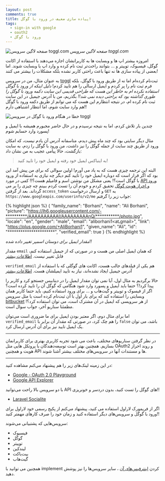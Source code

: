 ```yaml
---
layout: post
comments: true
title: پیاده سازی ضعیف در ورود با گوگل!
tags: 
  - sign-in with google
  - oauth2
  - ورود با گوگل
---
```


![صفحه لاگین سرویس toggl.com]({{site.baseur}}/assets/images/2016-01-21_toggl_login.jpg)
*صفحه لاگین سرویس toggl.com*

امروزه بیشتر اپ ها و وبسایت ها به کاربرانشان اجازه می‌دهند با استفاده از اکانت گوگل، فیسبوک، توییتر و ... بتوانند راحت‌تر ثبت نام کرده و وارد اپ یا وبسایت شوند. اما بعضی از پیاده سازی ها نه تنها باعث راحتی کاربر نشده بلکه مشکلات را بیشتر می کنند!

<!-- more -->

به عنوان مثال، من در سرویس [toggl](https://toggl.com) ثبت‌نام کرده‌ام اما نه از طریق ورود با گوگل، بلکه فرم ثبت نام را پر کردم و ایمیل ارسالی را هم تایید کردم! *دلیل اینکه از ورود با گوگل استفاده نکرده ام به خاطر این هست که طراحی قدیمی این سایت دکمه ورود با گوگل را طوری گذاشته بود که براحتی دیده نمی شد!!* بگذریم، من با آدرس جیمیل در این سایت ثبت نام کرده ام، در نتیجه انتظارم این هست که می توانم از طریق دکمه ورود با گوگل هم وارد سایت شوم، اما انتظار اشتباهی دارم!!

![خطا در هنگام ورود با گوگل در سرویس toggl]({{site.baseurl}}/assets/images/2016-01-21_toggl_sign_in_with_google_failed.jpg)

چندین بار تلاش کردم، اما به نتیجه نرسیدم و در حال حاضر مجبورم همیشه با ایمیل و پسورد وارد حسابم شوم!


مثال دیگر سایتی بود که چند ماه پیش دیدم، متاسفانه آدرس آن یادم نیست، که امکان ورود از طریق چند سایت از جمله گوگل را نیز داشت، من ورود با گوگل را زدم، به سایت بازگشت، حالا پیامی عجیب به من نشان داد:

> به اینباکس ایمیل خود رفته و ایمیل خود را تایید کنید!

البته این ترجمه چیزی هست که به یاد می آورم! اولین سوالی که برای من پیش آمد این بود که اگر قرار است که دوباره ایمیل خود را تایید کنم دیگر چه نیازی به استفاده از ورود با گوگل است؟! یعنی مشکل من نوشتن اسم و فامیلم هست؟!!
کمی در مورد [API ورود و احراز هویت گوگل](https://developers.google.com/identity/protocols/OAuth2) تحقیق کردم و خودم آن را تست کردم ببینم چه چیزی را بر می گرداند. بعد از گرفتن `access_token` و ارسال درخواست `GET` به `https://www.googleapis.com/userinfo/v2/me` جواب زیر را گرفتم:

{% highlight json %}
{
  "family_name": "Borhani",
  "name": "Ali Borhani",
  "picture": "https://lh6.googleusercontent.com/-**********/AAAAAAAAAAI/AAAAAAAAAnQ/***********/photo.jpg",
  "locale": "en",
  "gender": "male",
  "email": "aliborhani1<atـgmail>",
  "link": "https://plus.google.com/+AliBorhani1",
  "given_name": "Ali",
  "id": "**********************",
  "verified_email": true
}
{% endhighlight %}


*مقدار ایمیل برای دوستان اسمپر تغییر داده شده!!*

مقدار `email` که همان ایمیل اصلی من هست و در صورتی که از جیمیل استفاده کنم، قابل تغییر نیست. [اطلاعات بیشتر](https://support.google.com/accounts/answer/6316959?p=emails&hl=en&rd=1)

`verified_email` هم یکی از فیلدهای جالب هست، اکانت های گوگلی که با استفاده از آدرس جیمیل ایجاد نشده‌اند، نیاز به تایید ایمیلشان هست. [اطلاعات بیشتر](https://support.google.com/accounts/answer/63950?hl=en)

حالا برگردیم به مثال اول، آیا نمی توان مقدار ایمیل را در دیتابیس جستجو کرد و کاربر را پیدا کرد!؟ حتما باید ایمیل و پسورد وارد شود هنگامی که گوگل آن را تایید کرده است؟
اگر از فیسوک و توییتر و گیت‌هاب و ... برای ورود استفاده کنیم، باید حتما کاربر همان وبسایتی را استفاده کند که برای بار اول با آن ثبت‌نام کرده است یا مثل سرویس [bitbucket](https://bitbucket.org/)  از هر سرویسی که ایمیل در آن مشترک است، می توان استفاده کرد؟! مطمئنا سناریو آخر، جواب سوال است.

اما برای مثال دوم، اگر معتبر بودن ایمیل برای ما ضروری است می‌توان `verified_email` را هم چک کرد، در صورتی که مقدار آن برابر با `false` باشد، می توان یک ایمیل تایید نیز برای آن آدرس ارسال کرد.

------

در نظر گرفتن سناریوهای مختلف، باعث می شود تجربه کاربری بهتری برای کاربرانمان بسازیم. همچنین بهتر است توسعه‌دهندگان با پروتکل هایی مثل OAuth2 و روند احراز هویت و همچنین API ها و مستندات آنها در سرویس‌های مختلف بیشتر آشنا شوند.

------

در این زمینه لینک‌های زیر را هم پیشنهاد می‌کنم مشاهده کنید:

- [Google - OAuth 2.0 Playground](https://developers.google.com/oauthplayground/)
- [Google API Explorer](https://developers.google.com/apis-explorer/)

با دو سرویس بالا راحت می‌توانید API های گوگل را تست کنید، بدون دردسر و خونریزی!!

- [Laravel Socialite](https://github.com/laravel/socialite)

اگر از فریمورک لاراول استفاده می کنید، پیشنهاد می‌کنم از پکیج رسمی خود لاراول برای ورود با گوگل و سرویس‌های دیگر استفاده کنید و زمان خود را صرف کارهای مهمتر کنید!!

سرویس‌هایی که پشتبیانی می‌شوند:

- فیسبوک
- گوگل
- توییتر
- لیندکین
- بیت‌باکت
- گیت‌هاب

همچنین می توانید با implement کردن [اینترفیس‌های آن](https://github.com/laravel/socialite/tree/2.0/src/Contracts) ، سایر سرویس‌ها را نیز پوشش دهید.
